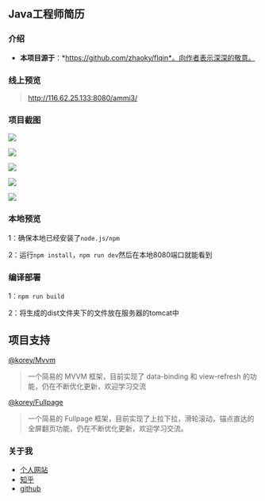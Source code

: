 ## Java工程师简历

### 介绍

- **本项目源于**：*https://github.com/zhaoky/flqin*。向作者表示深深的敬意。

### 线上预览

> http://116.62.25.133:8080/ammi3/

### 项目截图

![](https://supers1.oss-cn-hangzhou.aliyuncs.com/20200401090248.png)

![](https://supers1.oss-cn-hangzhou.aliyuncs.com/20200401090307.png)

![](https://supers1.oss-cn-hangzhou.aliyuncs.com/20200401090323.png)

![](https://supers1.oss-cn-hangzhou.aliyuncs.com/20200401090344.png)

![](https://supers1.oss-cn-hangzhou.aliyuncs.com/20200401090359.png)

### 本地预览

1：确保本地已经安装了`node.js/npm`

2：运行`npm install`，`npm run dev`然后在本地8080端口就能看到

### 编译部署

1：`npm run build`

2：将生成的dist文件夹下的文件放在服务器的tomcat中

## 项目支持

[@korey/Mvvm](https://github.com/zhaoky/mvvm)

> 一个简易的 MVVM 框架，目前实现了 data-binding 和 view-refresh 的功能，仍在不断优化更新，欢迎学习交流

[@korey/Fullpage](https://github.com/zhaoky/fullpage)

> 一个简易的 Fullpage 框架，目前实现了上拉下拉，滑轮滚动，锚点直达的全屏翻页功能，仍在不断优化更新，欢迎学习交流。

### 关于我

- [个人网站](https://aimezhao.online)
- [知乎](https://www.zhihu.com/people/mus-72-94)
- [github](https://github.com/ammi3)

